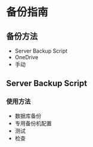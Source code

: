 # 备份指南

## 备份方法
- Server Backup Script
- OneDrive
- 手动

## Server Backup Script
### 使用方法
- 数据库备份
- 专用备份机配置
- 测试
- 检查